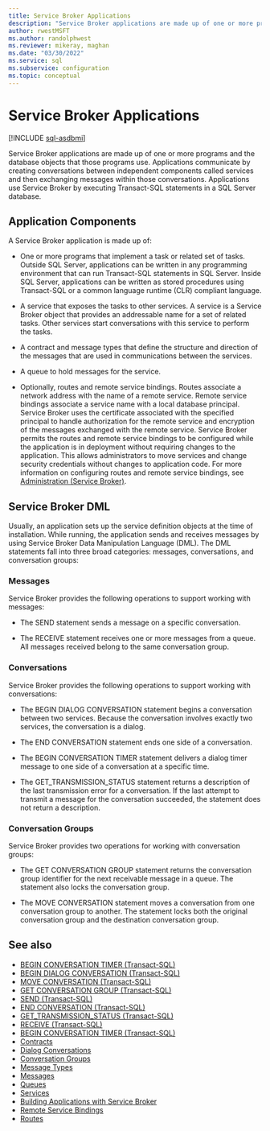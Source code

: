 ```yaml
---
title: Service Broker Applications
description: "Service Broker applications are made up of one or more programs and the database objects that those programs use."
author: rwestMSFT
ms.author: randolphwest
ms.reviewer: mikeray, maghan
ms.date: "03/30/2022"
ms.service: sql
ms.subservice: configuration
ms.topic: conceptual
---
```


# Service Broker Applications

[!INCLUDE [sql-asdbmi](../../includes/applies-to-version/sql-asdbmi.md)]

Service Broker applications are made up of one or more programs and the database objects that those programs use. Applications communicate by creating conversations between independent components called services and then exchanging messages within those conversations. Applications use Service Broker by executing Transact-SQL statements in a SQL Server database.

## Application Components

A Service Broker application is made up of:

- One or more programs that implement a task or related set of tasks. Outside SQL Server, applications can be written in any programming environment that can run Transact-SQL statements in SQL Server. Inside SQL Server, applications can be written as stored procedures using Transact-SQL or a common language runtime (CLR) compliant language.

- A service that exposes the tasks to other services. A service is a Service Broker object that provides an addressable name for a set of related tasks. Other services start conversations with this service to perform the tasks.

- A contract and message types that define the structure and direction of the messages that are used in communications between the services.

- A queue to hold messages for the service.

- Optionally, routes and remote service bindings. Routes associate a network address with the name of a remote service. Remote service bindings associate a service name with a local database principal. Service Broker uses the certificate associated with the specified principal to handle authorization for the remote service and encryption of the messages exchanged with the remote service. Service Broker permits the routes and remote service bindings to be configured while the application is in deployment without requiring changes to the application. This allows administrators to move services and change security credentials without changes to application code. For more information on configuring routes and remote service bindings, see [Administration (Service Broker)](administration.md).

## Service Broker DML

Usually, an application sets up the service definition objects at the time of installation. While running, the application sends and receives messages by using Service Broker Data Manipulation Language (DML). The DML statements fall into three broad categories: messages, conversations, and conversation groups:

### Messages

Service Broker provides the following operations to support working with messages:

- The SEND statement sends a message on a specific conversation.

- The RECEIVE statement receives one or more messages from a queue. All messages received belong to the same conversation group.

### Conversations

Service Broker provides the following operations to support working with conversations:

- The BEGIN DIALOG CONVERSATION statement begins a conversation between two services. Because the conversation involves exactly two services, the conversation is a dialog.

- The END CONVERSATION statement ends one side of a conversation.

- The BEGIN CONVERSATION TIMER statement delivers a dialog timer message to one side of a conversation at a specific time.

- The GET_TRANSMISSION_STATUS statement returns a description of the last transmission error for a conversation. If the last attempt to transmit a message for the conversation succeeded, the statement does not return a description.

### Conversation Groups

Service Broker provides two operations for working with conversation groups:

- The GET CONVERSATION GROUP statement returns the conversation group identifier for the next receivable message in a queue. The statement also locks the conversation group.

- The MOVE CONVERSATION statement moves a conversation from one conversation group to another. The statement locks both the original conversation group and the destination conversation group.

## See also

- [BEGIN CONVERSATION TIMER (Transact-SQL)](../../t-sql/statements/begin-conversation-timer-transact-sql.md)
- [BEGIN DIALOG CONVERSATION (Transact-SQL)](../../t-sql/statements/begin-dialog-conversation-transact-sql.md)
- [MOVE CONVERSATION (Transact-SQL)](../../t-sql/statements/move-conversation-transact-sql.md)
- [GET CONVERSATION GROUP (Transact-SQL)](../../t-sql/statements/get-conversation-group-transact-sql.md)
- [SEND (Transact-SQL)](../../t-sql/statements/send-transact-sql.md)
- [END CONVERSATION (Transact-SQL)](../../t-sql/statements/end-conversation-transact-sql.md)
- [GET_TRANSMISSION_STATUS (Transact-SQL)](../../t-sql/statements/get-transmission-status-transact-sql.md)
- [RECEIVE (Transact-SQL)](../../t-sql/statements/receive-transact-sql.md)
- [BEGIN CONVERSATION TIMER (Transact-SQL)](../../t-sql/statements/begin-conversation-timer-transact-sql.md)
- [Contracts](contracts.md)
- [Dialog Conversations](dialog-conversations.md)
- [Conversation Groups](conversation-groups.md)
- [Message Types](message-types.md)
- [Messages](messages.md)
- [Queues](queues.md)
- [Services](services.md)
- [Building Applications with Service Broker](building-applications-with-service-broker.md)
- [Remote Service Bindings](remote-service-bindings.md)
- [Routes](routes.md)
